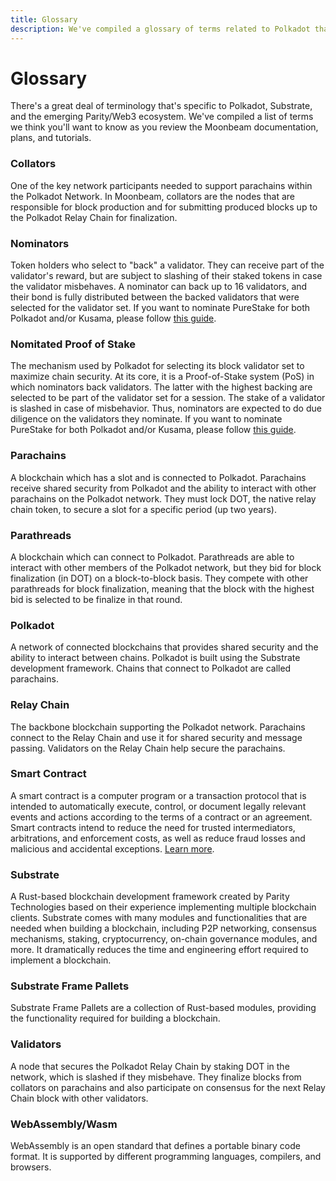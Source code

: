 ```yaml
---
title: Glossary
description: We've compiled a glossary of terms related to Polkadot that'll make it easier to learn more about the ecosystem.
---
```


# Glossary

There's a great deal of terminology that's specific to Polkadot, Substrate, and the emerging Parity/Web3 ecosystem. We've compiled a list of terms we think you'll want to know as you review the Moonbeam documentation, plans, and tutorials.

### Collators

One of the key network participants needed to support parachains within the Polkadot Network.  In Moonbeam, collators are the nodes that are responsible for block production and for submitting produced blocks up to the Polkadot Relay Chain for finalization.

### Nominators

Token holders who select to "back" a validator. They can receive part of the validator's reward, but are subject to slashing of their staked tokens in case the validator misbehaves. A nominator can back up to 16 validators, and their bond is fully distributed between the backed validators that were selected for the validator set. If you want to nominate PureStake for both Polkadot and/or Kusama, please follow [this guide](https://www.purestake.com/technology/polkadot-validator/).

### Nomitated Proof of Stake

The mechanism used by Polkadot for selecting its block validator set to maximize chain security. At its core, it is a Proof-of-Stake system (PoS) in which nominators back validators. The latter with the highest backing are selected to be part of the validator set for a session. The stake of a validator is slashed in case of misbehavior. Thus, nominators are expected to do due diligence on the validators they nominate. If you want to nominate PureStake for both Polkadot and/or Kusama, please follow [this guide](https://www.purestake.com/technology/polkadot-validator/).

### Parachains

A blockchain which has a slot and is connected to Polkadot.  Parachains receive shared security from Polkadot and the ability to interact with other parachains on the Polkadot network. They must lock DOT, the native relay chain token, to secure a slot for a specific period (up two years).

### Parathreads

A blockchain which can connect to Polkadot.  Parathreads are able to interact with other members of the Polkadot network, but they bid for block finalization (in DOT) on a block-to-block basis. They compete with other parathreads for block finalization, meaning that the block with the highest bid is selected to be finalize in that round.

### Polkadot

A network of connected blockchains that provides shared security and the ability to interact between chains.  Polkadot is built using the Substrate development framework.  Chains that connect to Polkadot are called parachains.

### Relay Chain

The backbone blockchain supporting the Polkadot network.  Parachains connect to the Relay Chain and use it for shared security and message passing.  Validators on the Relay Chain help secure the parachains.

### Smart Contract

A smart contract is a computer program or a transaction protocol that is intended to automatically execute, control, or document legally relevant events and actions according to the terms of a contract or an agreement. Smart contracts intend to reduce the need for trusted intermediators, arbitrations, and enforcement costs, as well as reduce fraud losses and malicious and accidental exceptions. [Learn more](https://en.wikipedia.org/wiki/Smart_contract).

### Substrate

A Rust-based blockchain development framework created by Parity Technologies based on their experience implementing multiple blockchain clients.  Substrate comes with many modules and functionalities that are needed when building a blockchain, including P2P networking, consensus mechanisms, staking, cryptocurrency, on-chain governance modules, and more.  It dramatically reduces the time and engineering effort required to implement a blockchain. 

### Substrate Frame Pallets

Substrate Frame Pallets are a collection of Rust-based modules, providing the functionality required for building a blockchain.  

### Validators

A node that secures the Polkadot Relay Chain by staking DOT in the network, which is slashed if they misbehave. They finalize blocks from collators on parachains and also participate on consensus for the next Relay Chain block with other validators.

### WebAssembly/Wasm

WebAssembly is an open standard that defines a portable binary code format. It is supported by different programming languages, compilers, and browsers.
